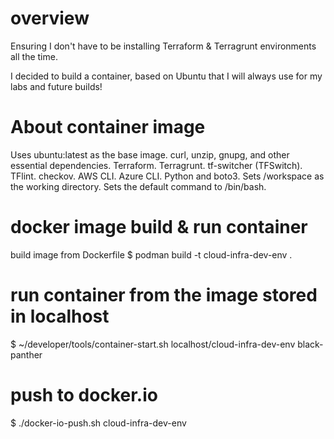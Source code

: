 # overview
Ensuring I don't have to be installing Terraform & Terragrunt environments all the time.

I decided to build a container, based on Ubuntu that I will always use for my labs and future builds!

# About container image
Uses ubuntu:latest as the base image.
curl, unzip, gnupg, and other essential dependencies.
Terraform.
Terragrunt.
tf-switcher (TFSwitch).
TFlint.
checkov.
AWS CLI.
Azure CLI.
Python and boto3.
Sets /workspace as the working directory.
Sets the default command to /bin/bash.

# docker image build & run container
 
 build image from Dockerfile
 $ podman build -t cloud-infra-dev-env .

# run container from the image stored in localhost
 $ ~/developer/tools/container-start.sh localhost/cloud-infra-dev-env black-panther

# push to docker.io
 $ ./docker-io-push.sh cloud-infra-dev-env
